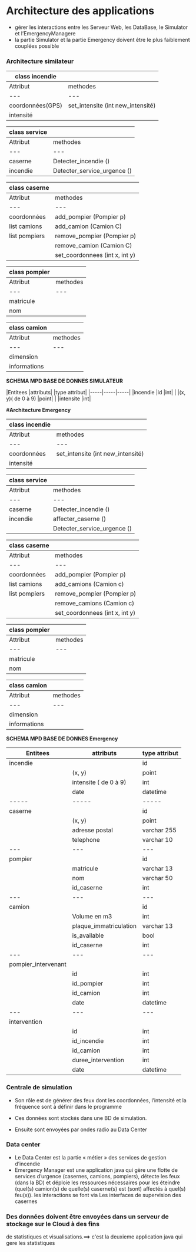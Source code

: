 # Architecture des applications
* gérer les interactions entre les Serveur Web, les DataBase, le Simulator et l’EmergencyManagere
* la partie Simulator et la partie Emergency doivent être le plus faiblement couplées
possible

### Architecture similateur

|class incendie 					| |
|---|---|
|Attribut						|methodes|
|---|---|
|coordonnées(GPS)					|set_intensite (int new_intensité)|
|intensité				 		||
	
|class service 						||
|---|---|
|Attribut|methodes|
|---|---|
|caserne						|Detecter_incendie ()
|incendie						|Detecter_service_urgence ()
						
	
	
|class caserne						||
|---|---|
|Attribut|methodes|
|---|---|
|coordonnées					|add_pompier (Pompier p)
|list camions					|add_camion (Camion C)
|list pompiers					|remove_pompier (Pompier p)
|						|remove_camion (Camion C)
|						|set_coordonnees (int x, int y)
	
|class pompier 						||
|---|---|
|Attribut|methodes|
|---|---|
|matricule
|nom
	
|class camion 						||
|---|---|
|Attribut|methodes|
|---|---|
|dimension|
|informations|


**SCHEMA MPD BASE DE DONNES SIMULATEUR**

|Entitees					|attributs|			|type attribut|	
|-----|-----|-----|
|incendie					|id				|int|
|						|(x, y)( de 0 à 9)		|point|
|						|intensite			|int|
							

#**Architecture Emergency**	
	
|class incendie 			||
|---|---|
|Attribut|methodes|
|---|---|
|coordonnées					|set_intensite (int new_intensité)|
|intensité				 	|
	
|class service				||
|---|---|
|Attribut|methodes|
|---|---|
|caserne				|Detecter_incendie ()
|incendie				|affecter_caserne ()
|					|Detecter_service_urgence () 
	
|class caserne				||
|---|---|
|Attribut|methodes|
|---|---|
|coordonnées			|add_pompier (Pompier p)
|list camions			|add_camions (Camion c)
|list pompiers			|remove_pompier (Pompier p)
|				|remove_camions (Camion c)
|				|set_coordonnees (int x, int y)
	
|class pompier 				||
|---|---|
|Attribut|methodes|
|---|---|
|matricule|
|nom|
	
|class camion 				||
|---|---|
|Attribut|methodes|
|---|---|
|dimension				|
|informations				|	
	
**SCHEMA MPD BASE DE DONNES Emergency**

|Entitees					|attributs				|type attribut|	
|-----|-----|-----|
|incendie|					|id					|int|
| 						|(x, y)				    	|point|
| 						|intensite ( de 0 à 9)			|int|
| 						|date					|datetime|
|-----|-----|-----|
|caserne|					|id					|int|
| 						|(x, y)				    	|point|
| 						|adresse postal		    		|varchar 255|
|						|telephone				|varchar 10|
|---|---|---|
|pompier|					|id					|int|
| 						|matricule				|varchar 13|
| 						|nom					|varchar 50|
| 						|id_caserne			    	|int|
|---|---|---|
|camion |					|id					    |int|
|   						|Volume en m3			|int|	
| 						|plaque_immatriculation		|varchar 13|
| 						|is_available			|bool|
| 						|id_caserne			    |int|
|---|---|---|
|pompier_intervenant|
| 							|id					    |int|
| 							|id_pompier			    |int|
| 							|id_camion				|int|
| 							|date					|datetime|
|---|---|---|
|intervention |
| 							|id					    |int|
| 							|id_incendie			|int|
| 							|id_camion				|int|			
| 							|duree_intervention	    |int|
| 							|date					|datetime|





### Centrale de simulation 

*	Son rôle est de générer des feux dont les coordonnées, l’intensité et la fréquence sont à définir dans le programme 

*	Ces données sont stockés dans une BD de simulation. 

*	Ensuite sont envoyées par ondes radio au Data Center 

### Data center 
* Le Data Center est la partie « métier » des services de gestion d’incendie
* Emergency Manager est une application java qui gère une flotte de services d’urgence 
(casernes, camions, pompiers), détecte les feux (dans la BD) et déploie les ressources nécessaires pour les
éteindre (quel(s) camion(s) de quelle(s) caserne(s) est (sont) affectés à quel(s) feu(x)). 
les interactions se font via Les interfaces de supervision des casernes

### Des données doivent être envoyées dans un serveur de stockage sur le Cloud à des fins
de statistiques et visualisations.==> c'est la deuxieme application java qui gere les statistiques 

